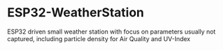 # ESP32-WeatherStation
ESP32 driven small weather station with focus on parameters usually not captured, including particle density for Air Quality and UV-Index
